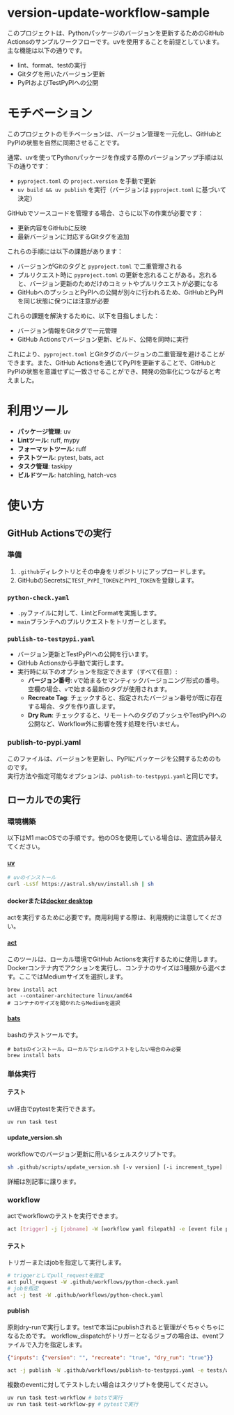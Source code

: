 # version-update-workflow-sample
このプロジェクトは、Pythonパッケージのバージョンを更新するためのGitHub Actionsのサンプルワークフローです。uvを使用することを前提としています。主な機能は以下の通りです。
- lint、format、testの実行
- Gitタグを用いたバージョン更新
- PyPIおよびTestPyPIへの公開

# モチベーション

このプロジェクトのモチベーションは、バージョン管理を一元化し、GitHubとPyPIの状態を自然に同期させることです。

通常、uvを使ってPythonパッケージを作成する際のバージョンアップ手順は以下の通りです：
- `pyproject.toml` の `project.version` を手動で更新
- `uv build && uv publish` を実行（バージョンは `pyproject.toml` に基づいて決定）

GitHubでソースコードを管理する場合、さらに以下の作業が必要です：
- 更新内容をGitHubに反映
- 最新バージョンに対応するGitタグを追加

これらの手順には以下の課題があります：
- バージョンがGitのタグと `pyproject.toml` で二重管理される
- プルリクエスト時に `pyproject.toml` の更新を忘れることがある。忘れると、バージョン更新のためだけのコミットやプルリクエストが必要になる
- GitHubへのプッシュとPyPIへの公開が別々に行われるため、GitHubとPyPIを同じ状態に保つには注意が必要

これらの課題を解決するために、以下を目指しました：
- バージョン情報をGitタグで一元管理
- GitHub Actionsでバージョン更新、ビルド、公開を同時に実行

これにより、`pyproject.toml` とGitタグのバージョンの二重管理を避けることができます。また、GitHub Actionsを通じてPyPIを更新することで、GitHubとPyPIの状態を意識せずに一致させることができ、開発の効率化につながると考えました。

# 利用ツール

- **パッケージ管理**: uv
- **Lintツール**: ruff, mypy
- **フォーマットツール**: ruff
- **テストツール**: pytest, bats, act
- **タスク管理**: taskipy
- **ビルドツール**: hatchling, hatch-vcs

# 使い方

## GitHub Actionsでの実行

### 準備
1. `.github`ディレクトリとその中身をリポジトリにアップロードします。
2. GitHubのSecretsに`TEST_PYPI_TOKEN`と`PYPI_TOKEN`を登録します。

### `python-check.yaml`
- `.py`ファイルに対して、LintとFormatを実施します。
- `main`ブランチへのプルリクエストをトリガーとします。

### `publish-to-testpypi.yaml`
- バージョン更新とTestPyPIへの公開を行います。
- GitHub Actionsから手動で実行します。
- 実行時に以下のオプションを指定できます（すべて任意）:
  - **バージョン番号**: `v`で始まるセマンティックバージョニング形式の番号。空欄の場合、`v`で始まる最新のタグが使用されます。
  - **Recreate Tag**: チェックすると、指定されたバージョン番号が既に存在する場合、タグを作り直します。
  - **Dry Run**: チェックすると、リモートへのタグのプッシュやTestPyPIへの公開など、Workflow外に影響を残す処理を行いません。

### publish-to-pypi.yaml
このファイルは、バージョンを更新し、PyPIにパッケージを公開するためのものです。  
実行方法や指定可能なオプションは、`publish-to-testpypi.yaml`と同じです。

## ローカルでの実行
### 環境構築
以下はM1 macOSでの手順です。他のOSを使用している場合は、適宜読み替えてください。

#### [uv](https://github.com/astral-sh/uv)
```sh
# uvのインストール
curl -LsSf https://astral.sh/uv/install.sh | sh
```

#### dockerまたは[docker desktop](https://www.docker.com/ja-jp/products/docker-desktop/)
actを実行するために必要です。商用利用する際は、利用規約に注意してください。

#### [act](https://github.com/nektos/act)
このツールは、ローカル環境でGitHub Actionsを実行するために使用します。  
Dockerコンテナ内でアクションを実行し、コンテナのサイズは3種類から選べます。ここではMediumサイズを選択します。

``` 
brew install act
act --container-architecture linux/amd64
# コンテナのサイズを聞かれたらMediumを選択
```

#### [bats](https://github.com/bats-core/bats-core)
bashのテストツールです。

```
# batsのインストール。ローカルでシェルのテストをしたい場合のみ必要
brew install bats
```

### 単体実行

#### テスト

uv経由でpytestを実行できます。

```sh
uv run task test
```

#### update_version.sh
workflowでのバージョン更新に用いるシェルスクリプトです。

```sh
sh .github/scripts/update_version.sh [-v version] [-i increment_type] [-n] [-d]
```

詳細は別記事に譲ります。

### workflow

actでworkflowのテストを実行できます。

```sh
act [trigger] -j [jobname] -W [workflow yaml filepath] -e [event file path]
```

#### テスト

トリガーまたはjobを指定して実行します。
```sh
# triggerとしてpull_requestを指定
act pull_request -W .github/workflows/python-check.yaml
# jobを指定
act -j test -W .github/workflows/python-check.yaml
```

#### publish
原則dry-runで実行します。testで本当にpublishされると管理がぐちゃぐちゃになるためです。
workflow_dispatchがトリガーとなるジョブの場合は、eventファイルで入力を指定します。

```json:tests/workflow/event.json
{"inputs": {"version": "", "recreate": "true", "dry_run": "true"}}
```

```sh
act -j publish -W .github/workflows/publish-to-testpypi.yaml -e tests/workflow/event.json
```

複数のeventに対してテストしたい場合はスクリプトを使用してください。

```sh
uv run task test-workflow # batsで実行
uv run task test-workflow-py # pytestで実行
```
